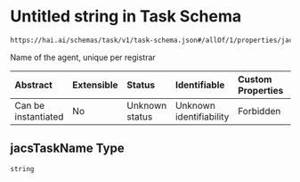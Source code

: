 # Untitled string in Task Schema

```txt
https://hai.ai/schemas/task/v1/task-schema.json#/allOf/1/properties/jacsTaskName
```

Name of the agent, unique per registrar

| Abstract            | Extensible | Status         | Identifiable            | Custom Properties | Additional Properties | Access Restrictions | Defined In                                                                      |
| :------------------ | :--------- | :------------- | :---------------------- | :---------------- | :-------------------- | :------------------ | :------------------------------------------------------------------------------ |
| Can be instantiated | No         | Unknown status | Unknown identifiability | Forbidden         | Allowed               | none                | [task.schema.json\*](../../out/task/v1/task.schema.json "open original schema") |

## jacsTaskName Type

`string`
